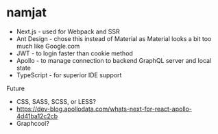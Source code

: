 # namjat

* Next.js - used for Webpack and SSR
* Ant Design - chose this instead of Material as Material looks a bit too much like Google.com
* JWT - to login faster than cookie method
* Apollo - to manage connection to backend GraphQL server and local state
* TypeScript - for superior IDE support

Future

* CSS, SASS, SCSS, or LESS?
* https://dev-blog.apollodata.com/whats-next-for-react-apollo-4d41ba12c2cb
* Graphcool?
